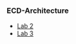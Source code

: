﻿### ECD-Architecture
 
 * [Lab 2](https://github.com/Nikiroiduk/ECD-Architecture/tree/main/LAB2)
 * [Lab 3](https://github.com/Nikiroiduk/ECD-Architecture/tree/main/LAB3)
